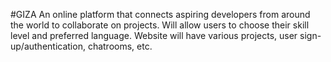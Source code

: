 #GIZA
An online platform that connects aspiring developers from around the world to collaborate on projects. Will allow users to choose their skill level and preferred language. Website will have various projects, user sign-up/authentication, chatrooms, etc.
